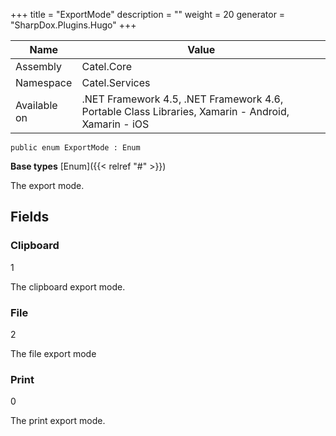 

+++
title = "ExportMode" 
description = ""
weight = 20
generator = "SharpDox.Plugins.Hugo"
+++

Name|Value
---|---
Assembly|Catel.Core
Namespace|Catel.Services
Available on|.NET Framework 4.5, .NET Framework 4.6, Portable Class Libraries, Xamarin - Android, Xamarin - iOS

```
public enum ExportMode : Enum
```

**Base types**
[Enum]({{&lt; relref "#" &gt;}})

The export mode.

## Fields

### Clipboard

1

The clipboard export mode.

### File

2

The file export mode

### Print

0

The print export mode.

